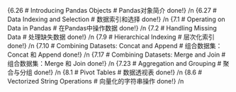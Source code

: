 {6.26 # Introducing Pandas Objects # Pandas对象简介 done!} /n
{6.27 # Data Indexing and Selection # 数据索引和选择 done!} /n
{7.1 # Operating on Data in Pandas # 在Pandas中操作数据 done!} /n
{7.2 # Handling Missing Data # 处理缺失数据 done!} /n
{7.9 # Hierarchical Indexing # 层次化索引 done!} /n
{7.10 # Combining Datasets: Concat and Append # 组合数据集：Concat 和 Append done!} /n
{7.17 # Combining Datasets: Merge and Join # 组合数据集：Merge 和 Join done!} /n
{7.23 # Aggregation and Grouping # 聚合与分组 done!} /n
{8.1 # Pivot Tables # 数据透视表 done!} /n
{8.6 # Vectorized String Operations # 向量化的字符串操作 done!} /n





